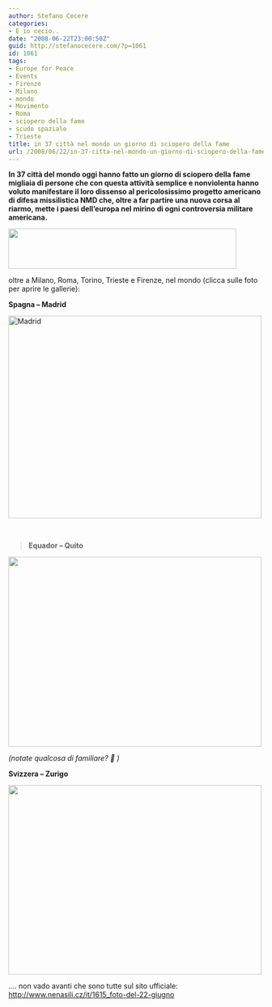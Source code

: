 ```yaml
---
author: Stefano Cecere
categories:
- E io cecio..
date: "2008-06-22T23:00:50Z"
guid: http://stefanocecere.com/?p=1061
id: 1061
tags:
- Europe for Peace
- Events
- Firenze
- Milano
- mondo
- Movimento
- Roma
- sciopero della fame
- scudo spaziale
- Trieste
title: in 37 città nel mondo un giorno di sciopero della fame
url: /2008/06/22/in-37-citta-nel-mondo-un-giorno-di-sciopero-della-fame/
---
```


<strong style="font-weight: bold">In 37 città del mondo oggi hanno fatto un giorno di sciopero della fame migliaia di persone che con questa attività semplice e nonviolenta hanno voluto manifestare il loro dissenso al pericolosissimo progetto americano di difesa missilistica NMD che, oltre a far partire una nuova corsa al riarmo, mette i paesi dell&#8217;europa nel mirino di ogni controversia militare americana.</strong>

[<img class="size-full wp-image-1062" title="sciopero_citta" src="http://stefanocecere.com/wp-content/uploads/sites/3/2008/06/sciopero_citta.jpg" alt="" width="450" height="79" />](http://stefanocecere.com/wp-content/uploads/sites/3/2008/06/sciopero_citta.jpg)

oltre a Milano, Roma, Torino, Trieste e Firenze, nel mondo (clicca sulle foto per aprire le gallerie):

**Spagna &#8211; Madrid**

<a href="http://picasaweb.google.com/montserrat.prieto/MADRIDNOALABASEUSAENLARCHECA2" target="_blank"><img class="alignnone" src="http://lh5.ggpht.com/montserrat.prieto/SF626f0NfQI/AAAAAAAADHQ/M3fzGgCOAN8/080622%20Madrid_No%20Escudo%20%2810%29.JPG?imgmax=720" alt="Madrid" width="500" height="400" /></a>

 

> **Equador &#8211; Quito**

<span style="color: #0000ee;text-decoration: underline"><a href="http://stefanocecere.com/wp-content/uploads/sites/3/2008/06/22_giugno_sciopero_fame_quito.jpg"></a><a href="http://picasaweb.google.com/Eugeniaquez1974/CAMP_MUNDIAL_NO_RADAR_CHEQUIA_22J" target="_blank"><img class="alignnone size-full wp-image-1063" title="22_giugno_sciopero_fame_quito" src="http://stefanocecere.com/wp-content/uploads/sites/3/2008/06/22_giugno_sciopero_fame_quito.jpg" alt="" width="500" height="375" srcset="http://stefanocecere.com/wp-content/uploads/sites/3/2008/06/22_giugno_sciopero_fame_quito.jpg 600w, http://stefanocecere.com/wp-content/uploads/sites/3/2008/06/22_giugno_sciopero_fame_quito-300x225.jpg 300w" sizes="(max-width: 500px) 100vw, 500px" /></a></span>

_(notate qualcosa di familiare? 🙂 )_

**Svizzera &#8211; Zurigo**

[<img class="alignnone size-full wp-image-1064" title="22-juni-009-zurico" src="http://stefanocecere.com/wp-content/uploads/sites/3/2008/06/22-juni-009-zurico.jpg" alt="" width="500" height="374" srcset="http://stefanocecere.com/wp-content/uploads/sites/3/2008/06/22-juni-009-zurico.jpg 778w, http://stefanocecere.com/wp-content/uploads/sites/3/2008/06/22-juni-009-zurico-300x225.jpg 300w" sizes="(max-width: 500px) 100vw, 500px" />](http://stefanocecere.com/wp-content/uploads/sites/3/2008/06/22-juni-009-zurico.jpg)

&#8230;. non vado avanti che sono tutte sul sito ufficiale: <http://www.nenasili.cz/it/1615_foto-del-22-giugno>